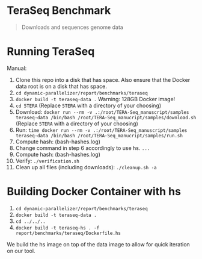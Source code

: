 # TeraSeq Benchmark

> Downloads and sequences genome data

# Running TeraSeq

Manual:

1. Clone this repo into a disk that has space. Also ensure that the Docker data root is on a disk that has space.
2. `cd dynamic-parallelizer/report/benchmarks/teraseq`
3. `docker build -t teraseq-data .` Warning: 128GB Docker image!
4. `cd 5TERA` (Replace `5TERA` with a directory of your choosing)
5. Download: `docker run --rm -v .:/root/TERA-Seq_manuscript/samples teraseq-data /bin/bash /root/TERA-Seq_manucript/samples/download.sh` (Replace `5TERA` with a directory of your choosing)
6. Run: `time docker run --rm -v .:/root/TERA-Seq_manuscript/samples teraseq-data /bin/bash /root/TERA-Seq_manucript/samples/run.sh`
7. Compute hash: (bash-hashes.log)
8. Change command in step 6 accordingly to use hs. `...`
9. Compute hash: (bash-hashes.log)
10. Verify: `./verification.sh`
11. Clean up all files (including downloads): `./cleanup.sh -a`

# Building Docker Container with hs
1. `cd dynamic-parallelizer/report/benchmarks/teraseq`
2. `docker build -t teraseq-data .`
3. `cd ../../..`
4. `docker build -t teraseq-hs . -f report/benchmarks/teraseq/Dockerfile.hs`

We build the hs image on top of the data image to allow for quick iteration on our tool.
